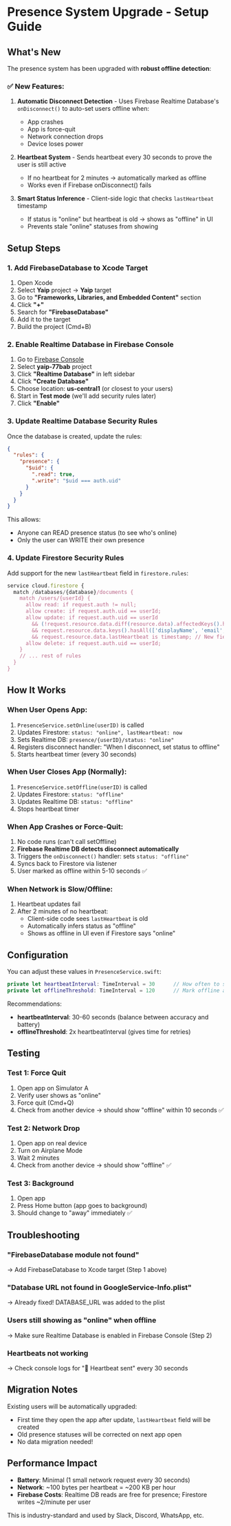 # Presence System Upgrade - Setup Guide

## What's New

The presence system has been upgraded with **robust offline detection**:

### ✅ New Features:

1. **Automatic Disconnect Detection** - Uses Firebase Realtime Database's `onDisconnect()` to auto-set users offline when:
   - App crashes
   - App is force-quit
   - Network connection drops
   - Device loses power

2. **Heartbeat System** - Sends heartbeat every 30 seconds to prove the user is still active
   - If no heartbeat for 2 minutes → automatically marked as offline
   - Works even if Firebase onDisconnect() fails

3. **Smart Status Inference** - Client-side logic that checks `lastHeartbeat` timestamp
   - If status is "online" but heartbeat is old → shows as "offline" in UI
   - Prevents stale "online" statuses from showing

## Setup Steps

### 1. Add FirebaseDatabase to Xcode Target

1. Open Xcode
2. Select **Yaip** project → **Yaip** target
3. Go to **"Frameworks, Libraries, and Embedded Content"** section
4. Click **"+"**
5. Search for **"FirebaseDatabase"**
6. Add it to the target
7. Build the project (Cmd+B)

### 2. Enable Realtime Database in Firebase Console

1. Go to [Firebase Console](https://console.firebase.google.com)
2. Select **yaip-77bab** project
3. Click **"Realtime Database"** in left sidebar
4. Click **"Create Database"**
5. Choose location: **us-central1** (or closest to your users)
6. Start in **Test mode** (we'll add security rules later)
7. Click **"Enable"**

### 3. Update Realtime Database Security Rules

Once the database is created, update the rules:

```json
{
  "rules": {
    "presence": {
      "$uid": {
        ".read": true,
        ".write": "$uid === auth.uid"
      }
    }
  }
}
```

This allows:
- Anyone can READ presence status (to see who's online)
- Only the user can WRITE their own presence

### 4. Update Firestore Security Rules

Add support for the new `lastHeartbeat` field in `firestore.rules`:

```javascript
service cloud.firestore {
  match /databases/{database}/documents {
    match /users/{userId} {
      allow read: if request.auth != null;
      allow create: if request.auth.uid == userId;
      allow update: if request.auth.uid == userId
        && (!request.resource.data.diff(resource.data).affectedKeys().hasAny(['email', 'createdAt']))
        && request.resource.data.keys().hasAll(['displayName', 'email', 'status', 'lastSeen'])
        && request.resource.data.lastHeartbeat is timestamp; // New field
      allow delete: if request.auth.uid == userId;
    }
    // ... rest of rules
  }
}
```

## How It Works

### When User Opens App:

1. `PresenceService.setOnline(userID)` is called
2. Updates Firestore: `status: "online", lastHeartbeat: now`
3. Sets Realtime DB: `presence/{userID}/status: "online"`
4. Registers disconnect handler: "When I disconnect, set status to offline"
5. Starts heartbeat timer (every 30 seconds)

### When User Closes App (Normally):

1. `PresenceService.setOffline(userID)` is called
2. Updates Firestore: `status: "offline"`
3. Updates Realtime DB: `status: "offline"`
4. Stops heartbeat timer

### When App Crashes or Force-Quit:

1. No code runs (can't call setOffline)
2. **Firebase Realtime DB detects disconnect automatically**
3. Triggers the `onDisconnect()` handler: sets `status: "offline"`
4. Syncs back to Firestore via listener
5. User marked as offline within 5-10 seconds ✅

### When Network is Slow/Offline:

1. Heartbeat updates fail
2. After 2 minutes of no heartbeat:
   - Client-side code sees `lastHeartbeat` is old
   - Automatically infers status as "offline"
   - Shows as offline in UI even if Firestore says "online"

## Configuration

You can adjust these values in `PresenceService.swift`:

```swift
private let heartbeatInterval: TimeInterval = 30      // How often to send heartbeat (30s)
private let offlineThreshold: TimeInterval = 120      // Mark offline after no heartbeat (2 min)
```

Recommendations:
- **heartbeatInterval**: 30-60 seconds (balance between accuracy and battery)
- **offlineThreshold**: 2x heartbeatInterval (gives time for retries)

## Testing

### Test 1: Force Quit
1. Open app on Simulator A
2. Verify user shows as "online"
3. Force quit (Cmd+Q)
4. Check from another device → should show "offline" within 10 seconds ✅

### Test 2: Network Drop
1. Open app on real device
2. Turn on Airplane Mode
3. Wait 2 minutes
4. Check from another device → should show "offline" ✅

### Test 3: Background
1. Open app
2. Press Home button (app goes to background)
3. Should change to "away" immediately ✅

## Troubleshooting

### "FirebaseDatabase module not found"
→ Add FirebaseDatabase to Xcode target (Step 1 above)

### "Database URL not found in GoogleService-Info.plist"
→ Already fixed! DATABASE_URL was added to the plist

### Users still showing as "online" when offline
→ Make sure Realtime Database is enabled in Firebase Console (Step 2)

### Heartbeats not working
→ Check console logs for "💓 Heartbeat sent" every 30 seconds

## Migration Notes

Existing users will be automatically upgraded:
- First time they open the app after update, `lastHeartbeat` field will be created
- Old presence statuses will be corrected on next app open
- No data migration needed!

## Performance Impact

- **Battery**: Minimal (1 small network request every 30 seconds)
- **Network**: ~100 bytes per heartbeat = ~200 KB per hour
- **Firebase Costs**: Realtime DB reads are free for presence; Firestore writes ~2/minute per user

This is industry-standard and used by Slack, Discord, WhatsApp, etc.
